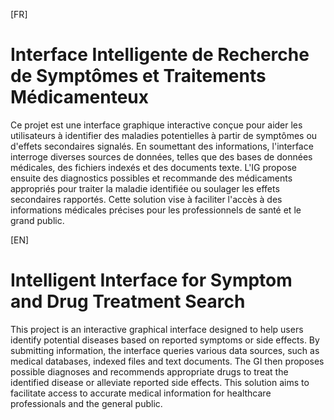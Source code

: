 [FR]
# Interface Intelligente de Recherche de Symptômes et Traitements Médicamenteux

Ce projet est une interface graphique interactive conçue pour aider les utilisateurs à identifier des maladies potentielles à partir de symptômes ou d'effets secondaires signalés. En soumettant des informations, l'interface interroge diverses sources de données, telles que des bases de données médicales, des fichiers indexés et des documents texte. L'IG propose ensuite des diagnostics possibles et recommande des médicaments appropriés pour traiter la maladie identifiée ou soulager les effets secondaires rapportés. Cette solution vise à faciliter l'accès à des informations médicales précises pour les professionnels de santé et le grand public.

[EN]
# Intelligent Interface for Symptom and Drug Treatment Search

This project is an interactive graphical interface designed to help users identify potential diseases based on reported symptoms or side effects. By submitting information, the interface queries various data sources, such as medical databases, indexed files and text documents. The GI then proposes possible diagnoses and recommends appropriate drugs to treat the identified disease or alleviate reported side effects. This solution aims to facilitate access to accurate medical information for healthcare professionals and the general public.
